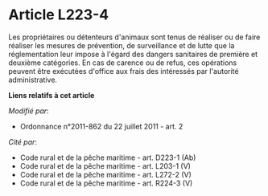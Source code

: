 # Article L223-4

Les propriétaires ou détenteurs d'animaux sont tenus de réaliser ou de faire réaliser les mesures de prévention, de
surveillance et de lutte que la réglementation leur impose à l'égard des dangers sanitaires de première et deuxième
catégories. En cas de carence ou de refus, ces opérations peuvent être exécutées d'office aux frais des intéressés par
l'autorité administrative.

**Liens relatifs à cet article**

_Modifié par_:

  - Ordonnance n°2011-862 du 22 juillet 2011 - art. 2

_Cité par_:

  - Code rural et de la pêche maritime - art. D223-1 (Ab)
  - Code rural et de la pêche maritime - art. L203-1 (V)
  - Code rural et de la pêche maritime - art. L272-2 (V)
  - Code rural et de la pêche maritime - art. R224-3 (V)
